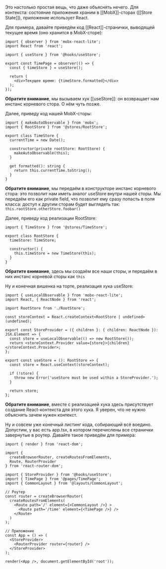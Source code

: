 Это настолько простая вещь, что даже объяснять нечего. Для контекста: состояние приложения храним в [[MobX]]-сторах ([[Store State]]), приложение использует React.

Для примера, давайте приведём код [[React]]-странички, выводящей текущее время (оно хранится в MobX-сторе):

```tsx
import { observer } from 'mobx-react-lite';
import React from 'react';

import { useStore } from '@hooks/useStore';

export const TimePage = observer(() => {
  const { timeStore } = useStore();
  
  return (
    <div>Текущее время: {timeStore.formatted}</div>
  );
});
```

**Обратите внимание**, мы вызываем хук [[useStore]]: он возвращает нам инстанс корневого стора. О нём чуть позже.

Далее, приведу код нашей MobX-сторы:

```tsx
import { makeAutoObservable } from 'mobx';
import { RootStore } from '@stores/RootStore';

export class TimeStore {
  currentTime = new Date();

  constructor(private rootStore: RootStore) {
    makeAutoObservable(this);
  }
  
  get formatted(): string {
    return this.currentTime.toString();
  }
}
```

**Обратите внимание**, мы передаём в конструкторе инстанс корневого стора: это позволит нам иметь аналог useStore внутри нашей сторы. Мы передаём его как private field, что позволит ему сразу попасть в поля класса: доступ к другим сторам будет выглядеть так: `this.rootStore.otherStore.foobar()`

Далее, приведу код реализации RootStore:

```tsx
import { TimeStore } from '@stores/TimeStore';

export class RootStore {
  timeStore: TimeStore;
  
  constructor() {
    this.timeStore = new TimeStore(this);
  }
}
```

**Обратите внимание**, здесь мы создаём все наши сторы, и передаём в них инстанс корневой сторы как `this`

Ну и конечная вишенка на торте, реализация хука useStore:

```tsx
import { useLocalObservable } from 'mobx-react-lite';
import React, { ReactNode } from 'react';

import RootStore from './RootStore';

const storeContext = React.createContext<RootStore | undefined>(undefined);

export const StoreProvider = ({ children }: { children: ReactNode }): JSX.Element => {
  const store = useLocalObservable(() => new RootStore());
  return <storeContext.Provider value={store}>{children}</storeContext.Provider>;
};

export const useStore = (): RootStore => {
  const store = React.useContext(storeContext);

  if (!store) {
    throw new Error('useStore must be used within a StoreProvider.');
  }

  return store;
};
```

**Обратите внимание**, вместе с реализацией хука здесь присутствует создание React-контекста для этого хука. Я уверен, что не нужно объяснять зачем нужен контекст.

Ну и совсем уже конечный листинг кода, собирающий всё воедино. Допустим, у вас есть app.tsx, в котором перечислены все странички завернутые в роутер. Давайте такое приведём для примера:

```tsx
import { render } from 'react-dom';

import {
  createBrowserRouter, createRoutesFromElements,
  Route, RouterProvider
} from 'react-router-dom';

import { StoreProvider } from '@hooks/useStore';
import { TimePage } from '@pages/TimePage';
import { CommonLayout } from '@layouts/CommonLayout';

// Роутер
const router = createBrowserRouter(
  createRoutesFromElements(
    <Route path='/' element={<CommonLayout />} >
      <Route path='/time' element={<TimePage />} />
    </Route>  
  )
);

// Приложение
const App = () => (
  <StoreProvider>
    <RouterProvider router={router} />
  </StoreProvider>
);

render(<App />, document.getElementById('root'));
```